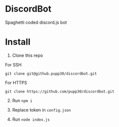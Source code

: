 # DiscordBot
Spaghetti coded discord.js bot

# Install

1. Clone this repo

For SSH

`git clone git@github.pupp30/discordbot.git`

For HTTPS

`git clone https://github.com/pupp30/discordbot.git`

2. Run `npm i`

3. Replace token in `config.json`

4. Run `node index.js`
